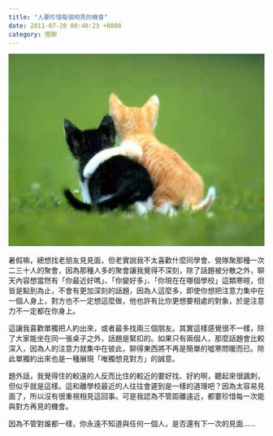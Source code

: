 ```yaml
---
title: "人要珍惜每個相見的機會"
date: 2011-07-20 00:40:23 +0800
category: 閒聊
---
```


![](/images/slum-area/18_0.jpg)
<p>暑假嘛，總想找老朋友見見面，但老實說我不太喜歡什麼同學會、營隊聚那種一次二三十人的聚會，因為那種人多的聚會讓我覺得不深刻，除了話題被分散之外，聊天內容想當然有「你最近好嗎」、「你變好多」、「你現在在哪個學校」這類寒暄，但皆是點到為止，不會有更加深刻的話題，因為人這麼多，即使你想把注意力集中在一個人身上，對方也不一定想這麼做，他也許有比你更想要相處的對象，於是注意力不一定都在你身上。</p><p>這讓我喜歡單獨把人約出來，或者最多找兩三個朋友。其實這樣感覺很不一樣，除了大家能坐在同一張桌子之外，話題是緊扣的。如果只有兩個人，那麼話題會比較深入，因為人的注意力就集中在彼此，聊得東西將不再是簡單的噓寒問暖而已。除此單獨約出來也是一種展現「唯獨想見對方」的誠意。</p><p>題外話，我覺得住的較遠的人反而比住的較近的要好找、好約啊，聽起來很諷刺，但似乎就是這樣。這和離學校最近的人往往會遲到是一樣的道理吧？因為太容易見面了，所以沒有很重視相見這回事。可是我認為不管距離遠近，都要珍惜每一次能與對方再見的機會。</p><p>因為不管對誰都一樣，你永遠不知道與任何一個人，是否還有下一次的見面&hellip;&hellip;</p>
